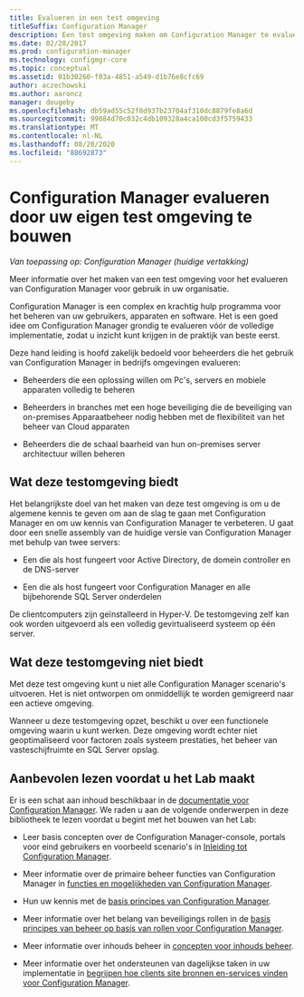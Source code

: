```yaml
---
title: Evalueren in een test omgeving
titleSuffix: Configuration Manager
description: Een test omgeving maken om Configuration Manager te evalueren voor gebruik in uw organisatie.
ms.date: 02/28/2017
ms.prod: configuration-manager
ms.technology: configmgr-core
ms.topic: conceptual
ms.assetid: 01b30260-f03a-4851-a549-d1b76e8cfc69
author: aczechowski
ms.author: aaroncz
manager: dougeby
ms.openlocfilehash: db59ad55c52f8d937b23704af310dc8879fe8a6d
ms.sourcegitcommit: 99084d70c032c4db109328a4ca100cd3f5759433
ms.translationtype: MT
ms.contentlocale: nl-NL
ms.lasthandoff: 08/20/2020
ms.locfileid: "88692873"
---
```

# <a name="evaluate-configuration-manager-by-building-your-own-lab-environment"></a>Configuration Manager evalueren door uw eigen test omgeving te bouwen

*Van toepassing op: Configuration Manager (huidige vertakking)*

 Meer informatie over het maken van een test omgeving voor het evalueren van Configuration Manager voor gebruik in uw organisatie.  

 Configuration Manager is een complex en krachtig hulp programma voor het beheren van uw gebruikers, apparaten en software. Het is een goed idee om Configuration Manager grondig te evalueren vóór de volledige implementatie, zodat u inzicht kunt krijgen in de praktijk van beste eerst.  

 Deze hand leiding is hoofd zakelijk bedoeld voor beheerders die het gebruik van Configuration Manager in bedrijfs omgevingen evalueren:  

-   Beheerders die een oplossing willen om Pc's, servers en mobiele apparaten volledig te beheren  

-   Beheerders in branches met een hoge beveiliging die de beveiliging van on-premises Apparaatbeheer nodig hebben met de flexibiliteit van het beheer van Cloud apparaten  

-   Beheerders die de schaal baarheid van hun on-premises server architectuur willen beheren  

## <a name="what-this-lab-does"></a>Wat deze testomgeving biedt  
 Het belangrijkste doel van het maken van deze test omgeving is om u de algemene kennis te geven om aan de slag te gaan met Configuration Manager en om uw kennis van Configuration Manager te verbeteren. U gaat door een snelle assembly van de huidige versie van Configuration Manager met behulp van twee servers:  

-   Een die als host fungeert voor Active Directory, de domein controller en de DNS-server  

-   Een die als host fungeert voor Configuration Manager en alle bijbehorende SQL Server onderdelen  

De clientcomputers zijn geïnstalleerd in Hyper-V. De testomgeving zelf kan ook worden uitgevoerd als een volledig gevirtualiseerd systeem op één server.  

## <a name="what-this-lab-does-not-do"></a>Wat deze testomgeving niet biedt  
 Met deze test omgeving kunt u niet alle Configuration Manager scenario's uitvoeren. Het is niet ontworpen om onmiddellijk te worden gemigreerd naar een actieve omgeving.  

 Wanneer u deze testomgeving opzet, beschikt u over een functionele omgeving waarin u kunt werken. Deze omgeving wordt echter niet geoptimaliseerd voor factoren zoals systeem prestaties, het beheer van vasteschijfruimte en SQL Server opslag.  

##  <a name="recommended-reading-before-you-build-the-lab"></a><a name="BKMK_EvalRec"></a> Aanbevolen lezen voordat u het Lab maakt  
 Er is een schat aan inhoud beschikbaar in de [documentatie voor Configuration Manager](/sccm/). We raden u aan de volgende onderwerpen in deze bibliotheek te lezen voordat u begint met het bouwen van het Lab:  

-   Leer basis concepten over de Configuration Manager-console, portals voor eind gebruikers en voorbeeld scenario's in [Inleiding tot Configuration Manager](../../core/understand/introduction.md).  

-   Meer informatie over de primaire beheer functies van Configuration Manager in [functies en mogelijkheden van Configuration Manager](../../core/plan-design/changes/features-and-capabilities.md).  

-   Hun uw kennis met de [basis principes van Configuration Manager](../../core/understand/fundamentals.md).  

-   Meer informatie over het belang van beveiligings rollen in de [basis principes van beheer op basis van rollen voor Configuration Manager](../../core/understand/fundamentals-of-role-based-administration.md).  

-   Meer informatie over inhouds beheer in [concepten voor inhouds beheer](../../core/plan-design/hierarchy/fundamental-concepts-for-content-management.md).  

-   Meer informatie over het ondersteunen van dagelijkse taken in uw implementatie in [begrijpen hoe clients site bronnen en-services vinden voor Configuration Manager](../../core/plan-design/hierarchy/understand-how-clients-find-site-resources-and-services.md).